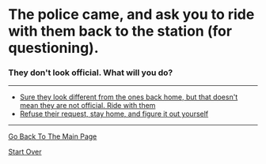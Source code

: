 # The police came, and ask you to ride with them back to the station (for questioning).
### They don't look official. What will you do?

---

* [Sure they look different from the ones back home, but that doesn't mean they are not official. Ride with them](../pick-lock/charles.md)
* [Refuse their request, stay home, and figure it out yourself](../pick-lock/baton.md)

---

[Go Back To The Main Page](../README.md)

[Start Over](../start-question/start.md)
